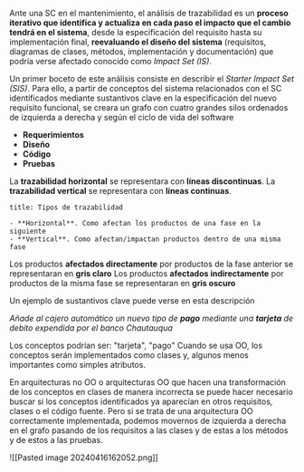 Ante una SC en el mantenimiento, el análisis de trazabilidad es un **proceso iterativo que identifica y actualiza en cada paso el impacto que el cambio tendrá en el sistema**, desde la especificación del requisito hasta su implementación final, **reevaluando el diseño del sistema** (requisitos, diagramas de clases, métodos, implementación y documentación) que podría verse afectado conocido como *Impact Set (IS)*.

Un primer boceto de este análisis consiste en describir el *Starter Impact Set (SIS)*. Para ello, a partir de conceptos del sistema relacionados con el SC identificados mediante sustantivos clave en la especificación del nuevo requisito funcional, se creara un grafo con cuatro grandes silos ordenados de izquierda a derecha y según el ciclo de vida del software
- **Requerimientos**
- **Diseño**
- **Código**
- **Pruebas**

La **trazabilidad horizontal** se representara con **líneas discontinuas**.
La **trazabilidad vertical** se representara con **líneas continuas**.
```ad-abstract
title: Tipos de trazabilidad

- **Horizontal**. Como afectan los productos de una fase en la siguiente
- **Vertical**. Como afectan/impactan productos dentro de una misma fase
```
Los productos **afectados directamente** por productos de la fase anterior se representaran en **gris claro**
Los productos **afectados indirectamente** por productos de la misma fase se representaran en **gris oscuro**

Un ejemplo de sustantivos clave puede verse en esta descripción

*Añade al cajero automático un nuevo tipo de **pago** mediante una **tarjeta** de debito expendida por el banco Chautauqua*

Los conceptos podrían ser: "tarjeta", "pago"
Cuando se usa OO, los conceptos serán implementados como clases y, algunos menos importantes como simples atributos.

En arquitecturas no OO o arquitecturas OO que hacen una transformación de los conceptos en clases de manera incorrecta se puede hacer necesario buscar si los conceptos identificados ya aparecían en otros requisitos, clases o el código fuente. Pero si se trata de una arquitectura OO correctamente implementada, podemos movernos de izquierda a derecha en el grafo pasando de los requisitos a las clases y de estas a los métodos y de estos a las pruebas.

![[Pasted image 20240416162052.png]]
